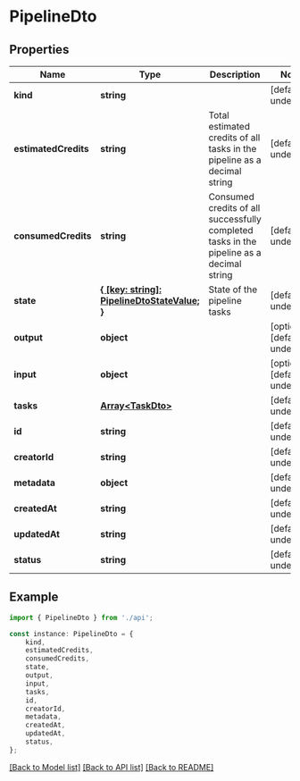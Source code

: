 # PipelineDto


## Properties

Name | Type | Description | Notes
------------ | ------------- | ------------- | -------------
**kind** | **string** |  | [default to undefined]
**estimatedCredits** | **string** | Total estimated credits of all tasks in the pipeline as a decimal string | [default to undefined]
**consumedCredits** | **string** | Consumed credits of all successfully completed tasks in the pipeline as a decimal string | [default to undefined]
**state** | [**{ [key: string]: PipelineDtoStateValue; }**](PipelineDtoStateValue.md) | State of the pipeline tasks | [default to undefined]
**output** | **object** |  | [optional] [default to undefined]
**input** | **object** |  | [optional] [default to undefined]
**tasks** | [**Array&lt;TaskDto&gt;**](TaskDto.md) |  | [default to undefined]
**id** | **string** |  | [default to undefined]
**creatorId** | **string** |  | [default to undefined]
**metadata** | **object** |  | [default to undefined]
**createdAt** | **string** |  | [default to undefined]
**updatedAt** | **string** |  | [default to undefined]
**status** | **string** |  | [default to undefined]

## Example

```typescript
import { PipelineDto } from './api';

const instance: PipelineDto = {
    kind,
    estimatedCredits,
    consumedCredits,
    state,
    output,
    input,
    tasks,
    id,
    creatorId,
    metadata,
    createdAt,
    updatedAt,
    status,
};
```

[[Back to Model list]](../README.md#documentation-for-models) [[Back to API list]](../README.md#documentation-for-api-endpoints) [[Back to README]](../README.md)
